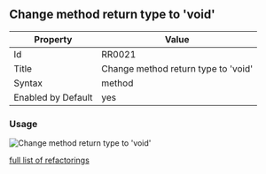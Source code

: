 ## Change method return type to 'void'

Property | Value
--- | ---
Id|RR0021
Title|Change method return type to 'void'
Syntax|method
Enabled by Default|yes

### Usage

![Change method return type to 'void'](../../images/refactorings/ChangeMethodReturnTypeToVoid.png)

[full list of refactorings](Refactorings.md)